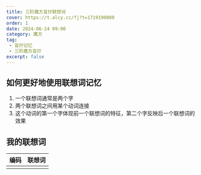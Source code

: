 ```yaml
---
title: 三阶魔方盲拧联想词
cover: https://t.alcy.cc/fj?t=1719190800
order: 1
date: 2024-06-24 09:00
category: 魔方
tag: 
 - 盲拧记忆
 - 三阶魔方盲拧
excerpt: false
---
```


## 如何更好地使用联想词记忆

1. 一个联想词通常是两个字
2. 两个联想词之间用某个动词连接
3. 这个动词的第一个字体现前一个联想词的特征，第二个字反映后一个联想词的效果

## 我的联想词

|编码|联想词|
|---|---|
|||
